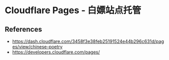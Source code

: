 # Cloudflare Pages - 白嫖站点托管


## References

- https://dash.cloudflare.com/3458f3e38feb25191524e44b296c631d/pages/view/chinese-poetry
- https://developers.cloudflare.com/pages/